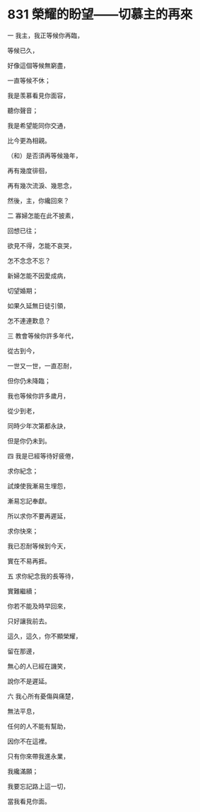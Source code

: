# 831 榮耀的盼望——切慕主的再來

一 我主，我正等候你再臨，

等候已久，

好像這個等候無窮盡，

一直等候不休；

我是羡慕看見你面容，

聽你聲音；

我是希望能同你交通，

比今更為相親。

（和）是否須再等候幾年，

再有幾度徘徊，

再有幾次流淚、幾思念，

然後，主，你纔回來？

二 寡婦怎能在此不披素，

回想已往；

欲見不得，怎能不哀哭，

怎不念念不忘？

新婦怎能不因愛成病，

切望婚期；

如果久延無日徒引領，

怎不連連歎息？

三 教會等候你許多年代，

從古到今，

一世又一世，一直忍耐，

但你仍未降臨；

我也等候你許多歲月，

從少到老，

同時少年次第都永訣，

但是你仍未到。

四 我是已經等待好疲倦，

求你紀念；

試煉使我漸易生埋怨，

漸易忘記奉獻。

所以求你不要再遲延，

求你快來；

我已忍耐等候到今天，

實在不易再捱。

五 求你紀念我的長等待，

實難繼續；

你若不能及時早回來，

只好讓我前去。

這久，這久，你不顯榮耀，

留在那邊，

無心的人已經在譏笑，

說你不是遲延。

六 我心所有憂傷與痛楚，

無法平息，

任何的人不能有幫助，

因你不在這裡。

只有你來帶我進永業，

我纔滿願；

我要忘記路上這一切，

當我看見你面。

